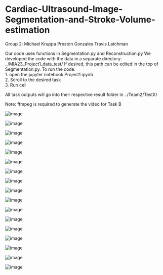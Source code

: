 # Cardiac-Ultrasound-Image-Segmentation-and-Stroke-Volume-estimation
Group 2:
    Michael Kruppa
    Preston Gonzales
    Travis Latchman

Our code uses functions in Segmentation.py and Reconstruction.py
We developed the code with the data in a separate directory: ../MIA23_Project1_data_test/
If desired, this path can be edited in the top of Segmentation.py.
To run the code:  
    1. open the jupyter notebook Project1.ipynb  
    2. Scroll to the desired task  
    3. Run cell  

All task outputs will go into their respective result folder in ../Team2/TestX/

Note: ffmpeg is required to generate the video for Task B

![image](https://github.com/travislatchman/Cardiac-Ultrasound-Image-Segmentation-and-Stroke-Volume-estimation/assets/32372013/9049a8a7-8709-4226-b579-df0deb7cd7ba)  

![image](https://github.com/travislatchman/Cardiac-Ultrasound-Image-Segmentation-and-Stroke-Volume-estimation/assets/32372013/08ef29fb-7b85-4cf3-98a1-956f9dbbee25)  

![image](https://github.com/travislatchman/Cardiac-Ultrasound-Image-Segmentation-and-Stroke-Volume-estimation/assets/32372013/28d467e3-4eb8-4085-8a33-8fd99c9dc139)  

![image](https://github.com/travislatchman/Cardiac-Ultrasound-Image-Segmentation-and-Stroke-Volume-estimation/assets/32372013/b81d28f1-2d60-48ee-b66b-cd1bbee96584)  

![image](https://github.com/travislatchman/Cardiac-Ultrasound-Image-Segmentation-and-Stroke-Volume-estimation/assets/32372013/e7dd6af4-1cde-4aba-a10b-acf443be0ceb)  

![image](https://github.com/travislatchman/Cardiac-Ultrasound-Image-Segmentation-and-Stroke-Volume-estimation/assets/32372013/33de8994-164d-4f25-aaac-461edeed7148)  

![image](https://github.com/travislatchman/Cardiac-Ultrasound-Image-Segmentation-and-Stroke-Volume-estimation/assets/32372013/0de325e9-b65e-42e7-99c9-fc8cd6e9ddef)  

![image](https://github.com/travislatchman/Cardiac-Ultrasound-Image-Segmentation-and-Stroke-Volume-estimation/assets/32372013/a1433ddc-7944-4860-b707-b2e18e2a9c30)  

![image](https://github.com/travislatchman/Cardiac-Ultrasound-Image-Segmentation-and-Stroke-Volume-estimation/assets/32372013/e2f86437-a25c-455d-b3b1-5471e54de3f9)

![image](https://github.com/travislatchman/Cardiac-Ultrasound-Image-Segmentation-and-Stroke-Volume-estimation/assets/32372013/af001a62-4f49-4be3-b37e-6437aa3a380e)  

![image](https://github.com/travislatchman/Cardiac-Ultrasound-Image-Segmentation-and-Stroke-Volume-estimation/assets/32372013/1e361e6d-e319-4ed8-9e79-d20ff4c355c5)  

![image](https://github.com/travislatchman/Cardiac-Ultrasound-Image-Segmentation-and-Stroke-Volume-estimation/assets/32372013/044a872e-805a-43f4-a88f-d389530c61ac)  

![image](https://github.com/travislatchman/Cardiac-Ultrasound-Image-Segmentation-and-Stroke-Volume-estimation/assets/32372013/598d1f3a-54f1-4cb2-b365-e9745eec5c1b)  

![image](https://github.com/travislatchman/Cardiac-Ultrasound-Image-Segmentation-and-Stroke-Volume-estimation/assets/32372013/e2dfe8d3-d227-4570-95e8-6407c5ee263f)  

![image](https://github.com/travislatchman/Cardiac-Ultrasound-Image-Segmentation-and-Stroke-Volume-estimation/assets/32372013/f4c9ba48-0ce1-463b-872c-627dc911fc9b)  

![image](https://github.com/travislatchman/Cardiac-Ultrasound-Image-Segmentation-and-Stroke-Volume-estimation/assets/32372013/743b035d-e6ee-415c-80e9-e9acbae9aa44)  

![image](https://github.com/travislatchman/Cardiac-Ultrasound-Image-Segmentation-and-Stroke-Volume-estimation/assets/32372013/354cfc49-9919-4e78-9ca3-c9f21aa4184d)  

